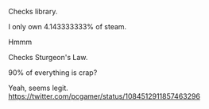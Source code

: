 Checks library.

I only own 4.143333333% of steam.

Hmmm

Checks Sturgeon's Law.

90% of everything is crap?

Yeah, seems legit. https://twitter.com/pcgamer/status/1084512911857463296